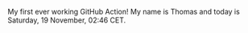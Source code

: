 My first ever working GitHub Action!
My name is Thomas and today is Saturday, 19 November, 02:46 CET. 
